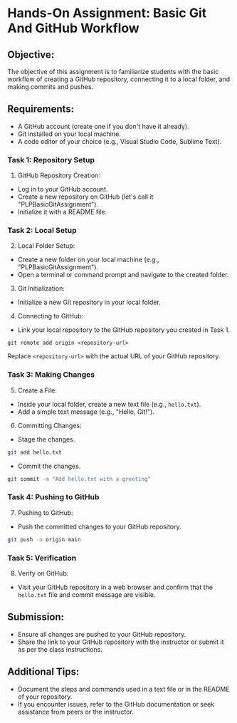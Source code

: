 # Hands-On Assignment: Basic Git And GitHub Workflow

## Objective:

The objective of this assignment is to familiarize students with the basic workflow of creating a GitHub repository, connecting it to a local folder, and making commits and pushes.



## Requirements:

- A GitHub account (create one if you don't have it already).
- Git installed on your local machine.
- A code editor of your choice (e.g., Visual Studio Code, Sublime Text).


### Task 1: Repository Setup

1. GitHub Repository Creation:

  - Log in to your GitHub account.
  - Create a new repository on GitHub (let's call it "PLPBasicGitAssignment").
  - Initialize it with a README file.


### Task 2: Local Setup

2. Local Folder Setup:

  - Create a new folder on your local machine (e.g., "PLPBasicGitAssignment").
  - Open a terminal or command prompt and navigate to the created folder.



3. Git Initialization:

  - Initialize a new Git repository in your local folder.



4. Connecting to GitHub:

  - Link your local repository to the GitHub repository you created in Task 1.
   ```
git remote add origin <repository-url>
   ```

   Replace `<repository-url>` with the actual URL of your GitHub repository.



### Task 3: Making Changes

5. Create a File:
  - Inside your local folder, create a new text file (e.g., `hello.txt`).
  - Add a simple text message (e.g., "Hello, Git!").


6. Committing Changes:

  - Stage the changes.
   ```bash
   git add hello.txt
   ```
  - Commit the changes.

   ```bash
   git commit -m "Add hello.txt with a greeting"
   ```



### Task 4: Pushing to GitHub

7. Pushing to GitHub:

  - Push the committed changes to your GitHub repository.
   ```bash
   git push -u origin main
   ```



### Task 5: Verification

8. Verify on GitHub:

  - Visit your GitHub repository in a web browser and confirm that the `hello.txt` file and commit message are visible.



## Submission:

- Ensure all changes are pushed to your GitHub repository.
- Share the link to your GitHub repository with the instructor or submit it as per the class instructions.


## Additional Tips:

- Document the steps and commands used in a text file or in the README of your repository.
- If you encounter issues, refer to the GitHub documentation or seek assistance from peers or the instructor.